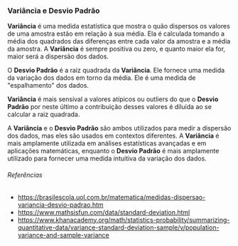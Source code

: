 ### Variância e Desvio Padrão
**Variância** é uma medida estatística que mostra o quão dispersos os valores de uma amostra estão em relação à sua média. Ela é calculada tomando a média dos quadrados das diferenças entre cada valor da amostra e a média da amostra. A **Variância** é sempre positiva ou zero, e quanto maior ela for, maior será a dispersão dos dados.

O **Desvio Padrão** é a raiz quadrada da **Variância**. Ele fornece uma medida da variação dos dados em torno da média. Ele é uma medida de "espalhamento" dos dados.

**Variância** é mais sensíval a valores atípicos ou outliers do que o **Desvio Padrão** por neste último a contribuição desses valores é diluída ao se calcular a raiz quadrada.

A **Variância** e o **Desvio Padrão** são ambos utilizados para medir a dispersão dos dados, mas eles são usados em contextos diferentes. A **Variância** é mais amplamente utilizada em análises estatísticas avançadas e em aplicações matemáticas, enquanto o **Desvio Padrão** é mais amplamente utilizado para fornecer uma medida intuitiva da variação dos dados.


###### Referências
- https://brasilescola.uol.com.br/matematica/medidas-dispersao-variancia-desvio-padrao.htm
- https://www.mathsisfun.com/data/standard-deviation.html
- https://www.khanacademy.org/math/statistics-probability/summarizing-quantitative-data/variance-standard-deviation-sample/v/population-variance-and-sample-variance